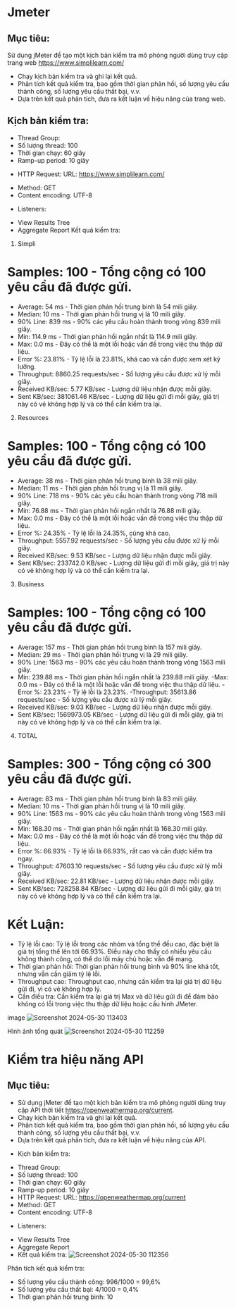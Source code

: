 # Jmeter

## Mục tiêu:
Sử dụng jMeter để tạo một kịch bản kiểm tra mô phỏng người dùng truy cập trang web https://www.simplilearn.com/
- Chạy kịch bản kiểm tra và ghi lại kết quả.
- Phân tích kết quả kiểm tra, bao gồm thời gian phản hồi, số lượng yêu cầu thành công, số lượng yêu cầu thất bại, v.v.
- Dựa trên kết quả phân tích, đưa ra kết luận về hiệu năng của trang web.
## Kịch bản kiểm tra:
- Thread Group:
- Số lượng thread: 100
- Thời gian chạy: 60 giây
- Ramp-up period: 10 giây
* HTTP Request: URL: https://www.simplilearn.com/
- Method: GET
- Content encoding: UTF-8
* Listeners:
- View Results Tree
- Aggregate Report
Kết quả kiểm tra:
1. Simpli
# Samples: 100 - Tổng cộng có 100 yêu cầu đã được gửi.
- Average: 54 ms - Thời gian phản hồi trung bình là 54 mili giây.
- Median: 10 ms - Thời gian phản hồi trung vị là 10 mili giây.
- 90% Line: 839 ms - 90% các yêu cầu hoàn thành trong vòng 839 mili giây.
- Min: 114.9 ms - Thời gian phản hồi ngắn nhất là 114.9 mili giây.
- Max: 0.0 ms - Đây có thể là một lỗi hoặc vấn đề trong việc thu thập dữ liệu.
- Error %: 23.81% - Tỷ lệ lỗi là 23.81%, khá cao và cần được xem xét kỹ lưỡng.
- Throughput: 8860.25 requests/sec - Số lượng yêu cầu được xử lý mỗi giây.
- Received KB/sec: 5.77 KB/sec - Lượng dữ liệu nhận được mỗi giây.
- Sent KB/sec: 381061.46 KB/sec - Lượng dữ liệu gửi đi mỗi giây, giá trị này có vẻ không hợp lý và có thể cần kiểm tra lại.
2. Resources
# Samples: 100 - Tổng cộng có 100 yêu cầu đã được gửi.
- Average: 38 ms - Thời gian phản hồi trung bình là 38 mili giây.
- Median: 11 ms - Thời gian phản hồi trung vị là 11 mili giây.
- 90% Line: 718 ms - 90% các yêu cầu hoàn thành trong vòng 718 mili giây.
- Min: 76.88 ms - Thời gian phản hồi ngắn nhất là 76.88 mili giây.
- Max: 0.0 ms - Đây có thể là một lỗi hoặc vấn đề trong việc thu thập dữ liệu.
- Error %: 24.35% - Tỷ lệ lỗi là 24.35%, cũng khá cao.
- Throughput: 5557.92 requests/sec - Số lượng yêu cầu được xử lý mỗi giây.
- Received KB/sec: 9.53 KB/sec - Lượng dữ liệu nhận được mỗi giây.
- Sent KB/sec: 233742.0 KB/sec - Lượng dữ liệu gửi đi mỗi giây, giá trị này có vẻ không hợp lý và có thể cần kiểm tra lại.
3. Business
# Samples: 100 - Tổng cộng có 100 yêu cầu đã được gửi.
- Average: 157 ms - Thời gian phản hồi trung bình là 157 mili giây.
- Median: 29 ms - Thời gian phản hồi trung vị là 29 mili giây.
- 90% Line: 1563 ms - 90% các yêu cầu hoàn thành trong vòng 1563 mili giây.
- Min: 239.88 ms - Thời gian phản hồi ngắn nhất là 239.88 mili giây.
 -Max: 0.0 ms - Đây có thể là một lỗi hoặc vấn đề trong việc thu thập dữ liệu.
 -Error %: 23.23% - Tỷ lệ lỗi là 23.23%.
 -Throughput: 35613.86 requests/sec - Số lượng yêu cầu được xử lý mỗi giây.
- Received KB/sec: 9.03 KB/sec - Lượng dữ liệu nhận được mỗi giây.
- Sent KB/sec: 1569973.05 KB/sec - Lượng dữ liệu gửi đi mỗi giây, giá trị này có vẻ không hợp lý và có thể cần kiểm tra lại.
4. TOTAL
# Samples: 300 - Tổng cộng có 300 yêu cầu đã được gửi.
- Average: 83 ms - Thời gian phản hồi trung bình là 83 mili giây.
-  Median: 10 ms - Thời gian phản hồi trung vị là 10 mili giây.
- 90% Line: 1563 ms - 90% các yêu cầu hoàn thành trong vòng 1563 mili giây.
- Min: 168.30 ms - Thời gian phản hồi ngắn nhất là 168.30 mili giây.
- Max: 0.0 ms - Đây có thể là một lỗi hoặc vấn đề trong việc thu thập dữ liệu.
- Error %: 66.93% - Tỷ lệ lỗi là 66.93%, rất cao và cần được kiểm tra ngay.
- Throughput: 47603.10 requests/sec - Số lượng yêu cầu được xử lý mỗi giây.
-  Received KB/sec: 22.81 KB/sec - Lượng dữ liệu nhận được mỗi giây.
- Sent KB/sec: 728258.84 KB/sec - Lượng dữ liệu gửi đi mỗi giây, giá trị này có vẻ không hợp lý và có thể cần kiểm tra lại.
# Kết Luận:
- Tỷ lệ lỗi cao: Tỷ lệ lỗi trong các nhóm và tổng thể đều cao, đặc biệt là giá trị tổng thể lên tới 66.93%. Điều này cho thấy có nhiều yêu cầu không thành công, có thể do lỗi máy chủ hoặc vấn đề mạng.
- Thời gian phản hồi: Thời gian phản hồi trung bình và 90% line khá tốt, nhưng vẫn cần giảm tỷ lệ lỗi.
- Throughput cao: Throughput cao, nhưng cần kiểm tra lại giá trị dữ liệu gửi đi, vì có vẻ không hợp lý.
- Cần điều tra: Cần kiểm tra lại giá trị Max và dữ liệu gửi đi để đảm bảo không có lỗi trong việc thu thập dữ liệu hoặc cấu hình JMeter.

image
![Screenshot 2024-05-30 113403](https://github.com/NmQuan54/Jmeter/assets/96828932/462f7c1b-8874-4e20-85a3-dc7b1be048a3)


Hình ảnh tổng quát
![Screenshot 2024-05-30 112259](https://github.com/NmQuan54/Jmeter/assets/96828932/a581699d-dfa7-4fd2-8f41-485dff7020a8)

# Kiểm tra hiệu năng API
## Mục tiêu:
- Sử dụng jMeter để tạo một kịch bản kiểm tra mô phỏng người dùng truy cập API thời tiết https://openweathermap.org/current.
- Chạy kịch bản kiểm tra và ghi lại kết quả.
- Phân tích kết quả kiểm tra, bao gồm thời gian phản hồi, số lượng yêu cầu thành công, số lượng yêu cầu thất bại, v.v.
- Dựa trên kết quả phân tích, đưa ra kết luận về hiệu năng của API.
* Kịch bản kiểm tra:
- Thread Group:
- Số lượng thread: 100
- Thời gian chạy: 60 giây
- Ramp-up period: 10 giây
- HTTP Request: URL: https://openweathermap.org/current
- Method: GET
- Content encoding: UTF-8
* Listeners:
- View Results Tree
- Aggregate Report
- Kết quả kiểm tra:
![Screenshot 2024-05-30 112356](https://github.com/NmQuan54/Jmeter/assets/96828932/e3516774-100a-4f63-b5ee-3bddd9d9f3c3)

Phân tích kết quả kiểm tra:
- Số lượng yêu cầu thành công: 996/1000 = 99,6%
- Số lượng yêu cầu thất bại: 4/1000 = 0,4%
- Thời gian phản hồi trung bình: 10
